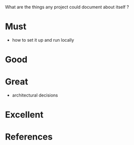 What are the things any project could document about itself ?

# Must
- how to set it up and run locally

# Good

# Great
- architectural decisions

# Excellent

# References